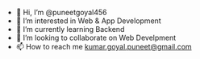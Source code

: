 - 👋 Hi, I’m @puneetgoyal456
- 👀 I’m interested in Web & App Development
- 🌱 I’m currently learning Backend
- 💞️ I’m looking to collaborate on Web Develpment
- 📫 How to reach me kumar.goyal.puneet@gmail.com

<!---
puneetgoyal456/puneetgoyal456 is a ✨ special ✨ repository because its `README.md` (this file) appears on your GitHub profile.
You can click the Preview link to take a look at your changes.
--->
